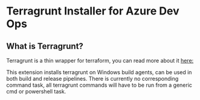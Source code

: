 # Terragrunt Installer for Azure Dev Ops

## What is Terragrunt?

Terragrunt is a thin wrapper for terraform, you can read more about it [here:](https://github.com/gruntwork-io/terragrunt)

This extension installs terragrunt on Windows build agents, can be used in both
build and release pipelines. There is currently no corresponding command task,
all terragrunt commands will have to be run from a generic cmd or powershell
task.